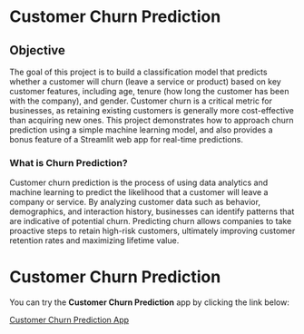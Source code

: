 # Customer Churn Prediction

## Objective
The goal of this project is to build a classification model that predicts whether a customer will churn (leave a service or product) based on key customer features, including age, tenure (how long the customer has been with the company), and gender. Customer churn is a critical metric for businesses, as retaining existing customers is generally more cost-effective than acquiring new ones. This project demonstrates how to approach churn prediction using a simple machine learning model, and also provides a bonus feature of a Streamlit web app for real-time predictions.

### What is Churn Prediction?
Customer churn prediction is the process of using data analytics and machine learning to predict the likelihood that a customer will leave a company or service. By analyzing customer data such as behavior, demographics, and interaction history, businesses can identify patterns that are indicative of potential churn. Predicting churn allows companies to take proactive steps to retain high-risk customers, ultimately improving customer retention rates and maximizing lifetime value.

# Customer Churn Prediction

You can try the **Customer Churn Prediction** app by clicking the link below:

[Customer Churn Prediction App](https://customer-churn-prediction-cz6sjub2prdiaksvzvmlaq.streamlit.app/)
